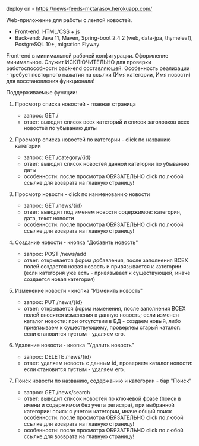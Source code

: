 deploy on - https://news-feeds-mktarasov.herokuapp.com/

Web-приложение для работы с лентой новостей.

- Front-end: HTML/CSS + js
- Back-end: Java 11, Maven, Spring-boot 2.4.2 (web, data-jpa, thymeleaf), PostgreSQL 10+, migration Flyway

Front-end в минимальной рабочей конфигурации. Оформление минимальное. Служит ИСКЛЮЧИТЕЛЬНО для проверки
работоспособности back-end составляющей. Особенность реализации - требует повторного нажатия на ссылки
(Имя категории, Имя новости) для восстановления функционала!

Поддерживаемые функции:

1. Просмотр списка новостей - главная страница
   - запрос: GET /
   - ответ: выводит список всех категорий и список заголовков всех новостей по убыванию даты

2. Просмотр списка новостей по категории - click по названию категории
   - запрос: GET /category/{id}
   - ответ: выводит список новостей данной категории по убыванию даты
   - особенности: после просмотра ОБЯЗАТЕЛЬНО click по любой ссылке для возврата на главную страницу!

3. Просмотр новости - click по наименованию новости
   - запрос: GET /news/{id}
   - ответ: выводит под именем новости содержимое: категория, дата, текст новости
   - особенности: после просмотра ОБЯЗАТЕЛЬНО click по любой ссылке для возврата на главную страницу!

4. Создание новости - кнопка "Добавить новость"
   - запрос: POST /news/add
   - ответ: открывается форма добавления, после заполнения ВСЕХ полей создается новая новость и привязывается к
     категории (если категория уже есть - привязывает к существующей, иначе создается новая категория)

5. Изменение новости - кнопка "Изменить новость"
   - запрос: PUT /news/{id}
   - ответ: открывается форма изменения, после заполнения ВСЕХ полей вносятся изменения в данную новость; если изменен
     каталог новости: при отсутствии в БД - создаем новый, либо привязываем к существующему, проверяем старый каталог:
     если становится пустым - удаляем его.

6. Удаление новости - кнопка "Удалить новость"
    - запрос: DELETE /news/{id}
    - ответ: удаляем новость с данным id, проверяем каталог новости: если становится пустым - удаляем его.

7. Поиск новости по названию, содержанию и категории - бар "Поиск"
    - запрос: GET /news/search
    - ответ: выводит список новостей по ключевой фразе (поиск в имени и содержимом без учета регистра), при выбранной
      категории: поиск с учетом категории, иначе общий поиск особенности: после просмотра ОБЯЗАТЕЛЬНО click по любой
      ссылке для возврата на главную страницу!
    - особенности: после просмотра ОБЯЗАТЕЛЬНО click по любой ссылке для возврата на главную страницу!

